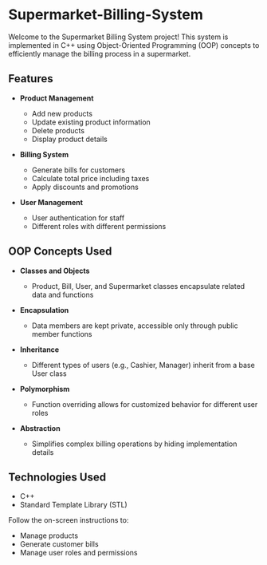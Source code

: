 # Supermarket-Billing-System

Welcome to the Supermarket Billing System project! This system is implemented in C++ using Object-Oriented Programming (OOP) concepts to efficiently manage the billing process in a supermarket.
## Features

- **Product Management**
  - Add new products
  - Update existing product information
  - Delete products
  - Display product details

- **Billing System**
  - Generate bills for customers
  - Calculate total price including taxes
  - Apply discounts and promotions

- **User Management**
  - User authentication for staff
  - Different roles with different permissions

## OOP Concepts Used

- **Classes and Objects**
  - Product, Bill, User, and Supermarket classes encapsulate related data and functions

- **Encapsulation**
  - Data members are kept private, accessible only through public member functions

- **Inheritance**
  - Different types of users (e.g., Cashier, Manager) inherit from a base User class

- **Polymorphism**
  - Function overriding allows for customized behavior for different user roles

- **Abstraction**
  - Simplifies complex billing operations by hiding implementation details

## Technologies Used

- C++
- Standard Template Library (STL)

 Follow the on-screen instructions to:
   - Manage products
   - Generate customer bills
   - Manage user roles and permissions

